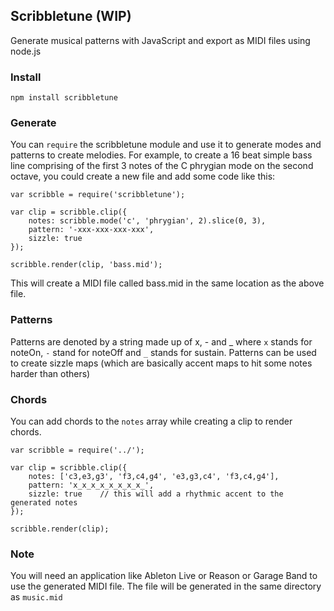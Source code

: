 Scribbletune (WIP)
------------------

Generate musical patterns with JavaScript and export as MIDI files using node.js

### Install

`npm install scribbletune`

### Generate

You can `require` the scribbletune module and use it to generate modes and patterns to create melodies. For example, to create a 16 beat simple bass line comprising of the first 3 notes of the C phrygian mode on the second octave, you could create a new file and add some code like this:

```
var scribble = require('scribbletune');

var clip = scribble.clip({
    notes: scribble.mode('c', 'phrygian', 2).slice(0, 3),
	pattern: '-xxx-xxx-xxx-xxx',
	sizzle: true
});

scribble.render(clip, 'bass.mid');
```
This will create a MIDI file called bass.mid in the same location as the above file.

### Patterns

Patterns are denoted by a string made up of x, - and \_ where `x` stands for noteOn, `-` stand for noteOff and `_` stands for sustain. Patterns can be used to create sizzle maps (which are basically accent maps to hit some notes harder than others)

### Chords

You can add chords to the `notes` array while creating a clip to render chords. 

```
var scribble = require('../');

var clip = scribble.clip({
	notes: ['c3,e3,g3', 'f3,c4,g4', 'e3,g3,c4', 'f3,c4,g4'],
	pattern: 'x_x_x_x_x_x_x_x_',
	sizzle: true    // this will add a rhythmic accent to the generated notes
});

scribble.render(clip);
```

### Note

You will need an application like Ableton Live or Reason or Garage Band to use the generated MIDI file. The file will be generated in the same directory as `music.mid`

